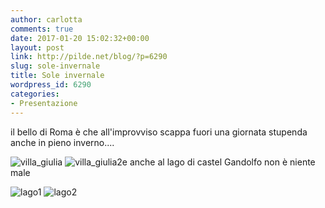 ```yaml
---
author: carlotta
comments: true
date: 2017-01-20 15:02:32+00:00
layout: post
link: http://pilde.net/blog/?p=6290
slug: sole-invernale
title: Sole invernale
wordpress_id: 6290
categories:
- Presentazione
---
```


il bello di Roma è che all'improvviso scappa fuori una giornata stupenda anche in pieno inverno....

![villa_giulia](http://pilde.net/blog/wp-content/uploads/2017/02/villa_giulia.jpg) ![villa_giulia2](http://pilde.net/blog/wp-content/uploads/2017/02/villa_giulia2.jpg)e anche al lago di castel Gandolfo non è niente male

![lago1](http://pilde.net/blog/wp-content/uploads/2017/02/lago1.jpg) ![lago2](http://pilde.net/blog/wp-content/uploads/2017/02/lago2.jpg)
